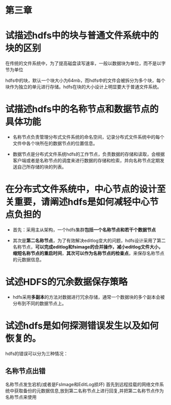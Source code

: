 # 第三章

# 试描述hdfs中的块与普通文件系统中的块的区别
在传统的文件系统中，为了提高磁盘读写速率，一般以数据块为单位，而不是以字节为单位

hdfs中的块，默认一个块大小为64mb，而hdfs中的文件会被拆分为多个块，每个块作为独立的单元进行存储。hdfs在块的大小设计上明显要大于普通文件系统。

# 试描述hdfs中的名称节点和数据节点的具体功能

* 名称节点负责管理分布式文件系统的命名空间，记录分布式文件系统中的每个文件中各个块所在的数据节点的位置信息。

* 数据节点是分布式文件系统hdfs的工作节点，负责数据的存储和读取，会根据客户端或者是名称节点的调度来进行数据的存储和检索，并向名称节点定期发送自己所存储的块的列表。

# 在分布式文件系统中，中心节点的设计至关重要，请阐述hdfs是如何减轻中心节点负担的
* 首先：采用主从架构，一个hdfs集群**包括一个名称节点和若干个数据节点**

* 其次是**第二名称节点**，为了有效解决editlog变大的问题，hdfs设计采用了第二名称节点，**可以完成editlog和fsimage的合并操作，减小editlog文件大小，缩短名称节点的重启时间**，**其次可以作为名称节点的检查点**，来保存名称节点的元数据信息。

# 试述HDFS的冗余数据保存策略
* hdfs采用**多副本**的方法对数据进行冗余存储，通常一个数据块的多个副本会被分布到不同的数据节点上。

# 试述hdfs是如何探测错误发生以及如何恢复的。
hdfs的错误可以分为三种情况：
## 名称节点出错
名称节点发生宕机(或者是FsImage和EditLog损坏)
首先到远程挂载的网络文件系统中获取备份的元数据信息,放到第二名称节点上进行回复,并把第二名称节点作为名称节点来使用
